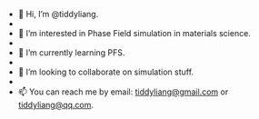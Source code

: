 - 👋 Hi, I’m @tiddyliang. 
- 
- 👀 I’m interested in Phase Field simulation in materials science.
- 
- 🌱 I’m currently learning PFS. 
- 
- 💞️ I’m looking to collaborate on simulation stuff.
- 
- 📫 You can reach me by email: tiddyliang@gmail.com or tiddyliang@qq.com. 



<!---
tiddyliang/tiddyliang is a ✨ special ✨ repository because its `README.md` (this file) appears on your GitHub profile.
You can click the Preview link to take a look at your changes.
--->
